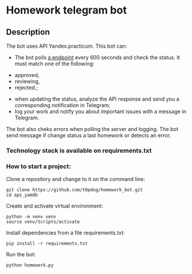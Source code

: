 # Homework telegram bot

## Description
The bot uses API Yandex.practicum.
This bot can:
- The bot polls [a endpoint](https://practicum.yandex.ru/api/user_api/homework_statuses/) every 600 seconds and check the status. It must match one of the following:
* approved,
* reviewing,
* rejected.;
- when updating the status, analyze the API response and send you a corresponding notification in Telegram;
- log your work and notify you about important issues with a message in Telegram.

The bot also cheks errors when polling the server and logging.
The bot send message if change status a last homework or detects an error.

### Technology stack is available on requirements.txt

### How to start a project:

Clone a repository and change to it on the command line:
```
git clone https://github.com/t0pdog/homework_bot.git
cd api_yamdb
```

Create and activate virtual environment:
```
python -m venv venv
source venv/Scripts/activate
```

Install dependencies from a file requirements.txt:
```
pip install -r requirements.txt
```
Run the bot:
```
python homework.py
```